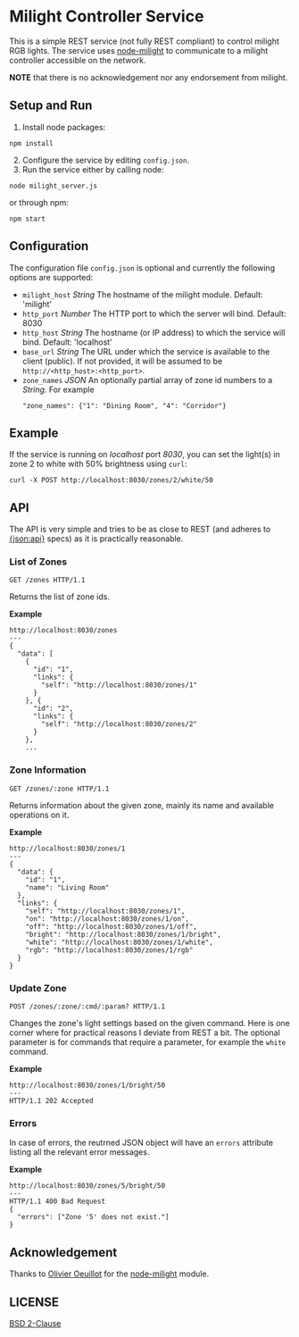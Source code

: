 # Milight Controller Service

This is a simple REST service (not fully REST compliant) to control milight RGB lights. The service uses
[node-milight](https://github.com/oeuillot/node-milight) to communicate to a milight
controller accessible on the network.

**NOTE** that there is no acknowledgement nor any endorsement from milight.

## Setup and Run
1. Install node packages:
  ```
  npm install
  ```
2. Configure the service by editing `config.json`.
3. Run the service either by calling node:
  ```
  node milight_server.js
  ```
or through npm:
  ```
  npm start
  ```

## Configuration
The configuration file `config.json` is optional and currently the following options are supported:
- `milight_host` *String* The hostname of the milight module. Default: 'milight'
- `http_port` *Number* The HTTP port to which the server will bind. Default: 8030
- `http_host` *String* The hostname (or IP address) to which the service will bind. Default: 'localhost'
- `base_url` *String* The URL under which the service is available to the client (public). If not provided, it will be assumed to be `http://<http_host>:<http_port>`.
- `zone_names` *JSON* An optionally partial array of zone id numbers to a *String*. For example
  ```
  "zone_names": {"1": "Dining Room", "4": "Corridor"}
  ```

## Example
If the service is running on *localhost* port *8030*, you can set the light(s) in zone 2 to white with 50% brightness using `curl`:
```
curl -X POST http://localhost:8030/zones/2/white/50
```

## API
The API is very simple and tries to be as close to REST (and adheres to [{json:api}](http://jsonapi.org/) specs) as it is practically reasonable.

### List of Zones
```
GET /zones HTTP/1.1
```
Returns the list of zone ids.

**Example**
```
http://localhost:8030/zones
---
{
  "data": [
    {
      "id": "1",
      "links": {
        "self": "http://localhost:8030/zones/1"
      }
    }, {
      "id": "2",
      "links": {
        "self": "http://localhost:8030/zones/2"
      }
    },
    ...
```

### Zone Information
```
GET /zones/:zone HTTP/1.1
```
Returns information about the given zone, mainly its name and available operations on it.

**Example**
```
http://localhost:8030/zones/1
---
{
  "data": {
    "id": "1",
    "name": "Living Room"
  },
  "links": {
    "self": "http://localhost:8030/zones/1",
    "on": "http://localhost:8030/zones/1/on",
    "off": "http://localhost:8030/zones/1/off",
    "bright": "http://localhost:8030/zones/1/bright",
    "white": "http://localhost:8030/zones/1/white",
    "rgb": "http://localhost:8030/zones/1/rgb"
  }
}
```

### Update Zone
```
POST /zones/:zone/:cmd/:param? HTTP/1.1
```
Changes the zone's light settings based on the given command. Here is one corner where
for practical reasons I deviate from REST a bit. The optional parameter is for commands
that require a parameter, for example the `white` command.

**Example**
```
http://localhost:8030/zones/1/bright/50
---
HTTP/1.1 202 Accepted
```

### Errors
In case of errors, the reutrned JSON object will have an `errors` attribute listing all the relevant
error messages.

**Example**
```
http://localhost:8030/zones/5/bright/50
---
HTTP/1.1 400 Bad Request
{
  "errors": ["Zone '5' does not exist."]
}
```

## Acknowledgement
Thanks to [Olivier Oeuillot](https://github.com/oeuillot) for the [node-milight](https://github.com/oeuillot/node-milight) module.

## LICENSE
[BSD 2-Clause](https://opensource.org/licenses/BSD-2-Clause)
